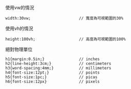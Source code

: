 使用vw的情況
```
width:30vw;						// 寬度為可視範圍的30%
```

使用vh的情況
```
height:100vh;					// 高度為可視範圍的100%
```

絕對物理單位
```
h1{margin:0.5in;}				// inches
h2{line-height:3cm;}			// centimeters
h3{word-spacing:4mm;}			// millimeters
h4{font-size:12pt;}				// points
h5{font-size:1pc;}				// picas
h6{font-size:12px}				// pixels
```